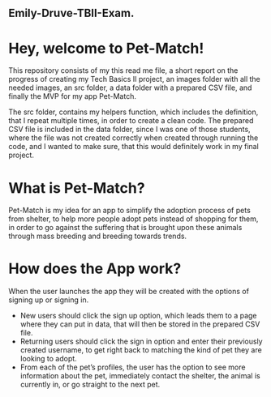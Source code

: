 ## Emily-Druve-TBII-Exam.

# Hey, welcome to Pet-Match!
This repository consists of my this read me file, a short report on the progress of creating my Tech Basics II project, an images folder with all the needed images, an src folder, a data folder with a prepared CSV file, and finally the MVP for my app Pet-Match.

The src folder, contains my helpers function, which includes the definition, that I repeat multiple times, in order to create a clean code. The prepared CSV file is included in the data folder, since I was one of those students, where the file was not created correctly when created through running the code, and I wanted to make sure, that this would definitely work in my final project.

# What is Pet-Match?
Pet-Match is my idea for an app to simplify the adoption process of pets from shelter, to help more people adopt pets instead of shopping for them, in order to go against the suffering that is brought upon these animals through mass breeding and breeding towards trends. 

# How does the App work?
When the user launches the app they will be created with the options of signing up or signing in. 
- New users should click the sign up option, which leads them to a page where they can put in data, that will then be stored in the prepared CSV file.
- Returning users should click the sign in option and enter their previously created username, to get right back to matching the kind of pet they are looking to adopt. 
- From each of the pet’s profiles, the user has the option to see more information about the pet, immediately contact the shelter, the animal is currently in, or go straight to the next pet.  
